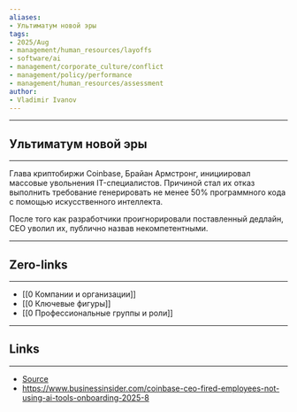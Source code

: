 ```yaml
---
aliases: 
- Ультиматум новой эры
tags:
- 2025/Aug
- management/human_resources/layoffs
- software/ai
- management/corporate_culture/conflict
- management/policy/performance
- management/human_resources/assessment
author:
- Vladimir Ivanov
---
```

-----
##  Ультиматум новой эры
-----
Глава криптобиржи Coinbase, Брайан Армстронг, инициировал массовые увольнения IT-специалистов. Причиной стал их отказ выполнить требование генерировать не менее 50% программного кода с помощью искусственного интеллекта. 

После того как разработчики проигнорировали поставленный дедлайн, CEO уволил их, публично назвав некомпетентными.

---
## Zero-links
---
- [[0 Компании и организации]]
- [[0 Ключевые фигуры]]
- [[0 Профессиональные группы и роли]]

---
## Links
---
- [Source](https://t.me/turboproject/2001)
- https://www.businessinsider.com/coinbase-ceo-fired-employees-not-using-ai-tools-onboarding-2025-8